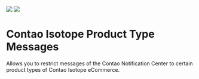 [![](https://img.shields.io/packagist/v/inspiredminds/contao-isotope-product-type-messages.svg)](https://packagist.org/packages/inspiredminds/contao-isotope-product-type-messages)
[![](https://img.shields.io/packagist/dt/inspiredminds/contao-isotope-product-type-messages.svg)](https://packagist.org/packages/inspiredminds/contao-isotope-product-type-messages)

Contao Isotope Product Type Messages
====================================

Allows you to restrict messages of the Contao Notification Center to certain product types of Contao Isotope eCommerce.
